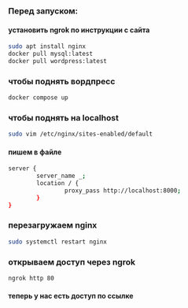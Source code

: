 ### Перед запуском:
#### установить ngrok по инструкции с сайта
```bash
sudo apt install nginx
docker pull mysql:latest
docker pull wordpress:latest

```

### чтобы поднять вордпресс

```bash
docker compose up
```

### чтобы поднять на localhost
```bash
sudo vim /etc/nginx/sites-enabled/default
```

#### пишем в файле
```bash
server {
        server_name _;
        location / {
                proxy_pass http://localhost:8000;
        }       
}       
```


### перезагружаем nginx
```bash
sudo systemctl restart nginx 
```
### открываем доступ через ngrok
```bash
ngrok http 80
```

#### теперь у нас есть доступ по ссылке
